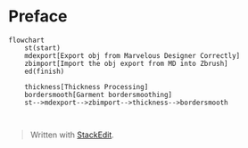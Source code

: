 # Preface


```mermaid
flowchart
	st(start)
	mdexport[Export obj from Marvelous Designer Correctly]
	zbimport[Import the obj export from MD into Zbrush]
	ed(finish)
	
	thickness[Thickness Processing]
	bordersmooth[Garment bordersmoothing]
	st-->mdexport-->zbimport-->thickness-->bordersmooth
	


```


> Written with [StackEdit](https://stackedit.io/).
<!--stackedit_data:
eyJoaXN0b3J5IjpbMTc2OTgwMjY4LC02NjAwNTMyMDAsMTE3OD
MyODI2M119
-->